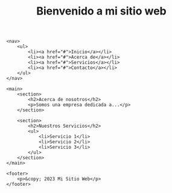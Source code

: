 <!DOCTYPE html>
<html lang="es">
<head>
    <meta charset="UTF-8">
    <meta name="viewport" content="width=device-width, initial-scale=1.0">
    <title>Mi Sitio Web</title>
</head>
<body>
    <header>
        <h1>Bienvenido a mi sitio web</h1>
    </header>

    <nav>
        <ul>
            <li><a href="#">Inicio</a></li>
            <li><a href="#">Acerca de</a></li>
            <li><a href="#">Servicios</a></li>
            <li><a href="#">Contacto</a></li>
        </ul>
    </nav>

    <main>
        <section>
            <h2>Acerca de nosotros</h2>
            <p>Somos una empresa dedicada a...</p>
        </section>

        <section>
            <h2>Nuestros Servicios</h2>
            <ul>
                <li>Servicio 1</li>
                <li>Servicio 2</li>
                <li>Servicio 3</li>
            </ul>
        </section>
    </main>

    <footer>
        <p>&copy; 2023 Mi Sitio Web</p>
    </footer>
</body>
</html>
